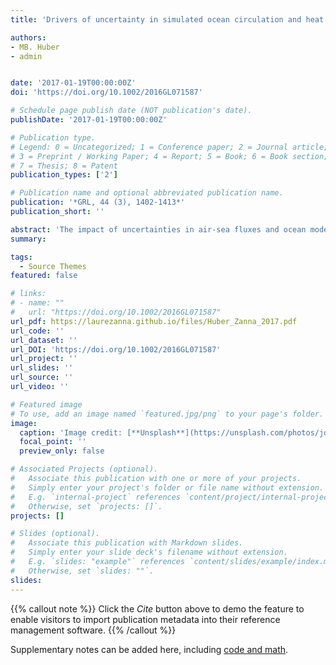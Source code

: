 ```yaml
---
title: 'Drivers of uncertainty in simulated ocean circulation and heat uptake'

authors:
- MB. Huber
- admin 


date: '2017-01-19T00:00:00Z'
doi: 'https://doi.org/10.1002/2016GL071587'

# Schedule page publish date (NOT publication's date).
publishDate: '2017-01-19T00:00:00Z'

# Publication type.
# Legend: 0 = Uncategorized; 1 = Conference paper; 2 = Journal article;
# 3 = Preprint / Working Paper; 4 = Report; 5 = Book; 6 = Book section;
# 7 = Thesis; 8 = Patent
publication_types: ['2']

# Publication name and optional abbreviated publication name.
publication: '*GRL, 44 (3), 1402-1413*'
publication_short: ''

abstract: 'The impact of uncertainties in air-sea fluxes and ocean model parameters on the ocean circulation and ocean heat uptake (OHU) is assessed in a novel modeling framework. We use an ocean-only model forced with the simulated sea surface fields of the CMIP5 climate models. The simulations are performed using control and 1% CO2 warming scenarios. The ocean-only ensemble adequately reproduces the mean Atlantic Meridional Overturning Circulation (AMOC) and the zonally integrated OHU. The ensemble spread in AMOC strength, its weakening, and Atlantic OHU due to different air-sea fluxes is twice as large as the uncertainty range related to vertical and mesocale eddy diffusivities. The sensitivity of OHU to uncertainties in air-sea fluxes and model parameters differs vastly across basins, with the Southern Ocean exhibiting strong sensitivity to air-sea fluxes and model parameters. This study clearly demonstrates that model biases in air-sea fluxes are one of the key sources of uncertainty in climate simulations.'
summary: 

tags:
  - Source Themes
featured: false

# links:
# - name: ""
#   url: "https://doi.org/10.1002/2016GL071587"
url_pdf: https://laurezanna.github.io/files/Huber_Zanna_2017.pdf
url_code: ''
url_dataset: ''
url_DOI: 'https://doi.org/10.1002/2016GL071587'
url_project: ''
url_slides: ''
url_source: ''
url_video: ''

# Featured image
# To use, add an image named `featured.jpg/png` to your page's folder.
image:
  caption: 'Image credit: [**Unsplash**](https://unsplash.com/photos/jdD8gXaTZsc)'
  focal_point: ''
  preview_only: false

# Associated Projects (optional).
#   Associate this publication with one or more of your projects.
#   Simply enter your project's folder or file name without extension.
#   E.g. `internal-project` references `content/project/internal-project/index.md`.
#   Otherwise, set `projects: []`.
projects: []

# Slides (optional).
#   Associate this publication with Markdown slides.
#   Simply enter your slide deck's filename without extension.
#   E.g. `slides: "example"` references `content/slides/example/index.md`.
#   Otherwise, set `slides: ""`.
slides:
---
```


{{% callout note %}}
Click the _Cite_ button above to demo the feature to enable visitors to import publication metadata into their reference management software.
{{% /callout %}}

Supplementary notes can be added here, including [code and math](https://wowchemy.com/docs/content/writing-markdown-latex/).
